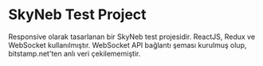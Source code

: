 # SkyNeb Test Project
 Responsive olarak tasarlanan bir SkyNeb test projesidir. 
 ReactJS, Redux ve WebSocket kullanılmıştır.
 WebSocket API bağlantı şeması kurulmuş olup, bitstamp.net'ten anlı veri çekilememiştir.